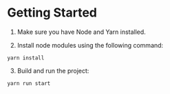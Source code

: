 # Getting Started

1. Make sure you have Node and Yarn installed.

2. Install node modules using the following command:
```shell
yarn install
```

3. Build and run the project:
```shell
yarn run start
```
